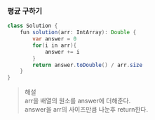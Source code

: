 ### 평균 구하기
```java
class Solution {
    fun solution(arr: IntArray): Double {
        var answer = 0
        for(i in arr){
            answer += i
        }
        return answer.toDouble() / arr.size
    }
}
```
> 해설   
> arr을 배열의 원소를 answer에 더해준다.   
> answer을 arr의 사이즈만큼 나눈후 return한다.